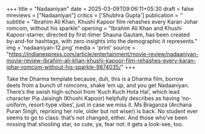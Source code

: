 +++
title = "Nadaaniyan"
date = 2025-03-09T09:06:11+05:30
draft = false
mreviews = ["Nadaaniyan"]
critics = ['Shubhra Gupta']
publication = ''
subtitle = "Ibrahim Ali Khan, Khushi Kapoor film rehashes every Karan Johar romcom, without his sparkle"
opening = "Ibrahim Ali Khan and Khushi Kapoor-starrer, directed by first-timer Shauna Gautam, has been created by-and-for hashtags, with zero insights into the demographic it represents."
img = 'nadaaniyan-12.png'
media = 'print'
source = "https://indianexpress.com/article/entertainment/movie-review/nadaaniyan-movie-review-ibrahim-ali-khan-khushi-kapoor-film-rehashes-every-karan-johar-romcom-without-his-sparkle-9874035/"
+++

Take the Dharma template because, duh, this is a Dharma film, borrow deets from a bunch of romcoms, shake ’em up, and you get Nadaaniyan. There’s the swish high-school from ‘Kuch Kuch Hota Hai’, which lead character Pia Jaisingh (Khushi Kapoor) helpfully describes as having ‘no-uniform, resort-type vibes’, just in case we miss it. Ms Braganza (Archana Puran Singh, reprising her role, older but not wiser) is back. No student ever seems to go to class: that’s not changed, either. And those who’ve been missing that shooting star, so cute, ya, fear not: it gets a look-see, too.
